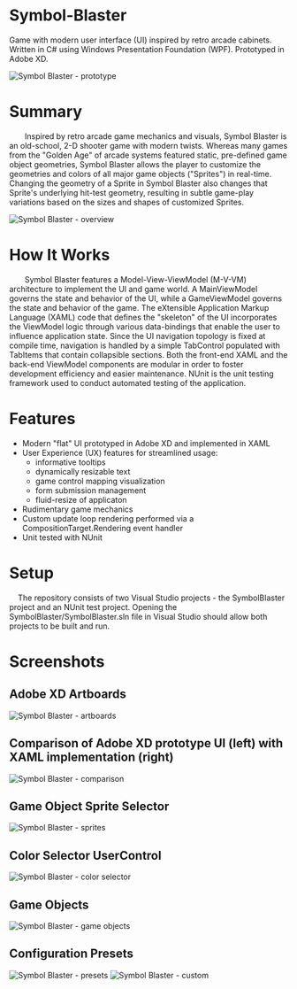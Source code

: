 # Symbol-Blaster
Game with modern user interface (UI) inspired by retro arcade cabinets. Written in C# using Windows Presentation Foundation (WPF). Prototyped in Adobe XD.

![Symbol Blaster - prototype](/media/symbol_blaster_prototype.gif "Symbol Blaster - prototype")

# Summary
&ensp;&ensp;&ensp;&ensp;Inspired by retro arcade game mechanics and visuals, Symbol Blaster is an old-school, 2-D shooter game with modern twists. Whereas many games from the "Golden Age" of arcade systems featured static, pre-defined game object geometries, Symbol Blaster allows the player to customize the geometries and colors of all major game objects ("Sprites") in real-time. Changing the geometry of a Sprite in Symbol Blaster also changes that Sprite's underlying hit-test geometry, resulting in subtle game-play variations based on the sizes and shapes of customized Sprites.

![Symbol Blaster - overview](/media/symbol_blaster_overview.gif "Symbol Blaster - overview")

# How It Works
&ensp;&ensp;&ensp;&ensp;Symbol Blaster features a Model-View-ViewModel (M-V-VM) architecture to implement the UI and game world. A MainViewModel governs the state and behavior of the UI, while a GameViewModel governs the state and behavior of the game. The eXtensible Application Markup Language (XAML) code that defines the "skeleton" of the UI incorporates the ViewModel logic through various data-bindings that enable the user to influence application state. Since the UI navigation topology is fixed at compile time, navigation is handled by a simple TabControl populated with TabItems that contain collapsible sections. Both the front-end XAML and the back-end ViewModel components are modular in order to foster development efficiency and easier maintenance. NUnit is the unit testing framework used to conduct automated testing of the application.

# Features
- Modern "flat" UI prototyped in Adobe XD and implemented in XAML
- User Experience (UX) features for streamlined usage:
  - informative tooltips
  - dynamically resizable text
  - game control mapping visualization
  - form submission management
  - fluid-resize of applicaton
- Rudimentary game mechanics
- Custom update loop rendering performed via a CompositionTarget.Rendering event handler
- Unit tested with NUnit

# Setup
&nbsp;&nbsp;&nbsp;&nbsp;The repository consists of two Visual Studio projects - the SymbolBlaster project and an NUnit test project. Opening the SymbolBlaster/SymbolBlaster.sln file in Visual Studio should allow both projects to be built and run.

# Screenshots
## Adobe XD Artboards
![Symbol Blaster - artboards](/media/symbol_blaster_artboards.gif "Symbol Blaster - artboards")
## Comparison of Adobe XD prototype UI (left) with XAML implementation (right)
![Symbol Blaster - comparison](/media/symbol_blaster_comparison.gif "Symbol Blaster - comparison")
## Game Object Sprite Selector
![Symbol Blaster - sprites](/media/symbol_blaster_sprites.gif "Symbol Blaster - sprites")
## Color Selector UserControl
![Symbol Blaster - color selector](/media/symbol_blaster_color_selector.gif "Symbol Blaster - color selector")
## Game Objects
![Symbol Blaster - game objects](/media/symbol_blaster_game_objects.gif "Symbol Blaster - game objects")
## Configuration Presets
![Symbol Blaster - presets](/media/symbol_blaster_presets.gif "Symbol Blaster - presets")
![Symbol Blaster - custom](/media/symbol_blaster_custom.gif "Symbol Blaster - custom")

